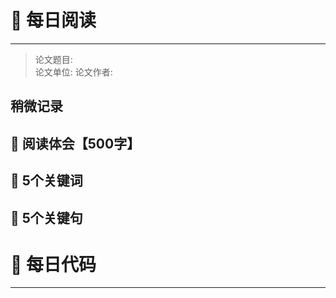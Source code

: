 # 📖 每日阅读
----
> 论文题目:   
论文单位: 
论文作者: 


## 稍微记录

## 📕 阅读体会【500字】

## 🔑 5个关键词

## 🔑 5个关键句

# 🐣 每日代码
---


